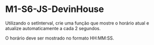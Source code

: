 # M1-S6-JS-DevinHouse

Utilizando o setInterval, crie uma função que mostre o horário atual e atualize automaticamente a cada 2 segundos.

O horário deve ser mostrado no formato HH:MM:SS.